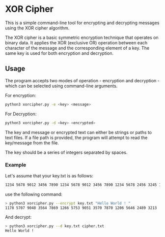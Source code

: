 # XOR Cipher

This is a simple command-line tool for encrypting and decrypting messages using the XOR cipher algorithm.

The XOR cipher is a basic symmetric encryption technique that operates on binary data. It applies the XOR (exclusive OR) operation between each character of the message and the corresponding element of a key. The same key is used for both encryption and decryption.

## Usage

The program accepts two modes of operation - encryption and decryption - which can be selected using command-line arguments.

For encryption:

```sh
python3 xorcipher.py -e <key> <message>
```

For Decryption:

```sh
python3 xorcipher.py -d <key> <encrypted>
```
The key and message or encrypted text can either be strings or paths to text files. If a file path is provided, the program will attempt to read the key/message from the file.

The key should be a series of integers separated by spaces.

### Example

Let's assume that your key.txt is as follows:

```sh
1234 5678 9012 3456 7890 1234 5678 9012 3456 7890 1234 5678 2456 3245 1245 9011
```
 use the following command:
 
 ```sh
> python3 xorcipher.py --encrypt key.txt "Hello World ! " 
1178 5707 9048 3564 7869 1266 5753 9051 3570 7870 1206 5646 2489 3213
```

And decrypt:
```sh
> python3 xorcipher.py --d key.txt cipher.txt             
Hello World ! 
```
